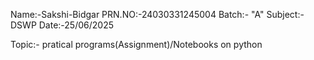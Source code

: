 Name:-Sakshi-Bidgar
PRN.NO:-24030331245004
Batch:- "A"
Subject:-DSWP
Date:-25/06/2025

Topic:- pratical programs(Assignment)/Notebooks on python
